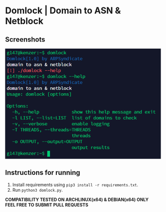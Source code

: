 # Domlock | Domain to ASN & Netblock

## Screenshots
![domlock](domlock.png)

## Instructions for running
1. Install requirements using `pip3 install -r requirements.txt`.
2. Run `python3 domlock.py`.<br>

**COMPATIBILITY TESTED ON ARCHLINUX(x64) & DEBIAN(x64) ONLY**<br>
**FEEL FREE TO SUBMIT PULL REQUESTS**
